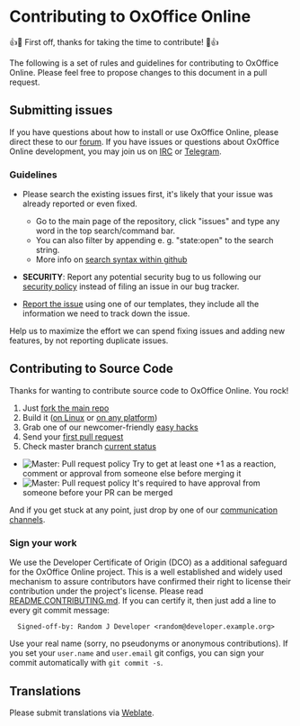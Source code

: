 # Contributing to OxOffice Online
:+1::tada: First off, thanks for taking the time to contribute! :tada::+1:

The following is a set of rules and guidelines for contributing to OxOffice Online. Please feel free to propose changes to this document in a pull request.


## Submitting issues

If you have questions about how to install or use OxOffice Online, please direct these to our [forum][forum].
If you have issues or questions about OxOffice Online development, you may join us on [IRC][irc] or [Telegram][telegram].

### Guidelines
* Please search the existing issues first, it's likely that your issue was already reported or even fixed.
  - Go to the main page of the repository, click "issues" and type any word in the top search/command bar.
  - You can also filter by appending e. g. "state:open" to the search string.
  - More info on [search syntax within github](https://help.github.com/articles/searching-issues)
* __SECURITY__: Report any potential security bug to us following our [security policy](https://github.com/CollaboraOnline/online/security/policy) instead of filing an issue in our bug tracker.

* [Report the issue][report] using one of our templates, they include all the information we need to track down the issue.

Help us to maximize the effort we can spend fixing issues and adding new features, by not reporting duplicate issues.

[report]: https://github.com/CollaboraOnline/online/issues/new/choose
[forum]: https://forum.collaboraonline.com/
[irc]: https://web.libera.chat/?channels=oxool-dev
[telegram]: https://t.me/CollaboraOnline

## Contributing to Source Code

Thanks for wanting to contribute source code to OxOffice Online. You rock!

1. Just [fork the main repo](https://github.com/CollaboraOnline/online/fork)
2. Build it ([on Linux](https://collaboraonline.github.io/post/build-code/) or [on any platform](https://forum.collaboraonline.com/t/start-developing-oxool-on-any-platform-in-5-minutes/52))
3. Grab one of our newcomer-friendly [easy hacks](https://collaboraonline.github.io/post/easyhacks/)
4. Send your [first pull request](https://forum.collaboraonline.com/t/your-first-pull-request/41)
5. Check master branch [current status](https://github.com/CollaboraOnline/online#readme)
  - ![Master: Pull request policy](https://img.shields.io/badge/Master-PRs%20can%20be%20merged%20without%20approval-42BC00?logoColor=42BC00&logo=git "Main release is still distant. Thanks for your support and contributions! :)") Try to get at least one +1 as a reaction, comment or approval from someone else before merging it
  - ![Master: Pull request policy](https://img.shields.io/badge/Master-protected%2C%20PRs%20need%20approval-red?logoColor=lightred&logo=git "Collabora Team is preparing for the next release, therefore 'master' branch is protected now, PRs need 1 review before merging. Thanks for your support and contributions! :)") It's required to have approval from someone before your PR can be merged

And if you get stuck at any point, just drop by one of our [communication channels](https://collaboraonline.github.io/post/communicate/).

### Sign your work

We use the Developer Certificate of Origin (DCO) as a additional safeguard for the OxOffice Online project. This is a well established and widely used mechanism to assure contributors have confirmed their right to license their contribution under the project's license. Please read [README.CONTRIBUTING.md](README.CONTRIBUTING.md). If you can certify it, then just add a line to every git commit message:

````
  Signed-off-by: Random J Developer <random@developer.example.org>
````

Use your real name (sorry, no pseudonyms or anonymous contributions). If you set your `user.name` and `user.email` git configs, you can sign your commit automatically with `git commit -s`.

## Translations
Please submit translations via [Weblate](https://hosted.weblate.org/projects/collabora-online).
